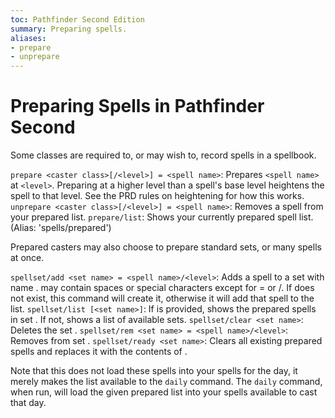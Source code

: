 ```yaml
---
toc: Pathfinder Second Edition
summary: Preparing spells. 
aliases:
- prepare
- unprepare
---
```


# Preparing Spells in Pathfinder Second

Some classes are required to, or may wish to, record spells in a spellbook.

`prepare <caster class>[/<level>] = <spell name>`: Prepares `<spell name>` at `<level>`. Preparing at a higher level than a spell's base level heightens the spell to that level. See the PRD rules on heightening for how this works.
`unprepare <caster class>[/<level>] = <spell name>`: Removes a spell from your prepared list.
`prepare/list`: Shows your currently prepared spell list. (Alias: 'spells/prepared')

Prepared casters may also choose to prepare standard sets, or many spells at once.

`spellset/add <set name> = <spell name>/<level>`: Adds a spell to a set with name <set name>. <set name> may contain spaces or special characters except for = or /. If <set name> does not exist, this command will create it, otherwise it will add that spell to the list.
`spellset/list [<set name>]`: If <set name> is provided, shows the prepared spells in set <set name>. If not, shows a list of available sets. 
`spellset/clear <set name>`: Deletes the set <set name>.
`spellset/rem <set name> = <spell name>/<level>`: Removes <spell name> from set <set name>.
`spellset/ready <set name>`: Clears all existing prepared spells and replaces it with the contents of <set name>.

Note that this does not load these spells into your spells for the day, it merely makes the list available to the `daily` command. The `daily` command, when run, will load the given prepared list into your spells available to cast that day.
